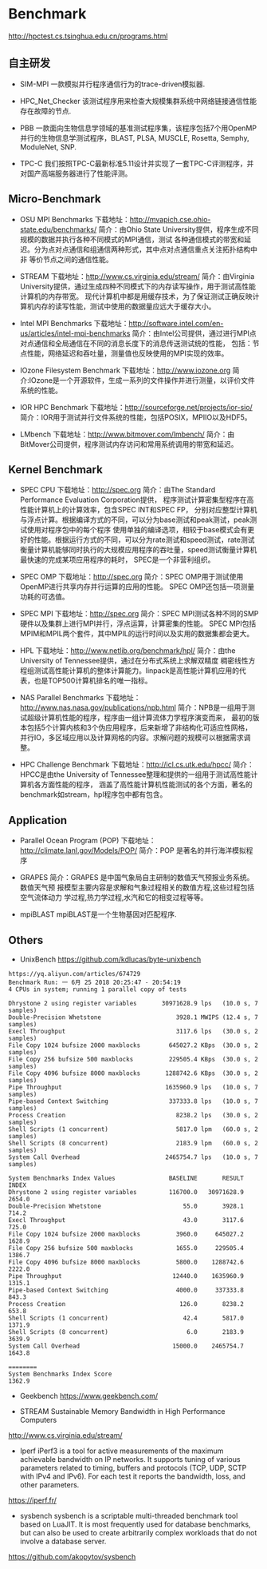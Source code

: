 # Benchmark
http://hpctest.cs.tsinghua.edu.cn/programs.html

## 自主研发
- SIM-MPI
一款模拟并行程序通信行为的trace-driven模拟器.

- HPC_Net_Checker
该测试程序用来检查大规模集群系统中网络链接通信性能存在故障的节点.

- PBB
一款面向生物信息学领域的基准测试程序集，该程序包括7个用OpenMP并行的生物信息学测试程序，BLAST, PLSA, MUSCLE, Rosetta, Semphy, ModuleNet, SNP.

- TPC-C
我们按照TPC-C最新标准5.11设计并实现了一套TPC-C评测程序，并对国产高端服务器进行了性能评测。

## Micro-Benchmark
- OSU MPI Benchmarks
下载地址：http://mvapich.cse.ohio-state.edu/benchmarks/
简介：由Ohio State University提供，程序生成不同规模的数据并执行各种不同模式的MPI通信，测试 各种通信模式的带宽和延迟。分为点对点通信和组通信两种形式，其中点对点通信重点关注拓扑结构中非 等价节点之间的通信性能。

- STREAM
下载地址：http://www.cs.virginia.edu/stream/
简介：由Virginia University提供，通过生成四种不同模式下的内存读写操作，用于测试高性能计算机的内存带宽。 现代计算机中都是用缓存技术，为了保证测试正确反映计算机内存的读写性能，测试中使用的数据量应远大于缓存大小。

- Intel MPI Benchmarks
下载地址：http://software.intel.com/en-us/articles/intel-mpi-benchmarks
简介：由Intel公司提供，通过进行MPI点对点通信和全局通信在不同的消息长度下的消息传送测试统的性能， 包括：节点性能，网络延迟和吞吐量，测量值也反映使用的MPI实现的效率。

- IOzone Filesystem Benchmark
下载地址：http://www.iozone.org
简介:IOzone是一个开源软件，生成一系列的文件操作并进行测量，以评价文件系统的性能。

- IOR HPC Benchmark
下载地址：http://sourceforge.net/projects/ior-sio/
简介：IOR用于测试并行文件系统的性能，包括POSIX，MPIIO以及HDF5。

- LMbench
下载地址：http://www.bitmover.com/lmbench/
简介：由BitMover公司提供，程序测试内存访问和常用系统调用的带宽和延迟。

## Kernel Benchmark
- SPEC CPU
下载地址：http://spec.org
简介：由The Standard Performance Evaluation Corporation提供， 程序测试计算密集型程序在高性能计算机上的计算效率，包含SPEC INT和SPEC FP， 分别对应整型计算机与浮点计算。根据编译方式的不同，可以分为base测试和peak测试，peak测试使用对程序包中的每个程序 使用单独的编译选项，相较于base模式会有更好的性能。根据运行方式的不同，可以分为rate测试和speed测试，rate测试 衡量计算机能够同时执行的大规模应用程序的吞吐量，speed测试衡量计算机最快速的完成某项应用程序的耗时， SPEC是一个非营利组织。

- SPEC OMP
下载地址：http://spec.org
简介：SPEC OMP用于测试使用OpenMP进行共享内存并行运算的应用的性能。 SPEC OMP还包括一项测量功耗的可选值。

- SPEC MPI
下载地址：http://spec.org
简介：SPEC MPI测试各种不同的SMP硬件以及集群上进行MPI并行，浮点运算，计算密集的性能。 SPEC MPI包括MPIM和MPIL两个套件，其中MPIL的运行时间以及实用的数据集都会更大。

- HPL
下载地址：http://www.netlib.org/benchmark/hpl/
简介：由the University of Tennessee提供，通过在分布式系统上求解双精度 稠密线性方程组测试高性能计算机的整体计算能力。linpack是高性能计算机应用的代表，也是TOP500计算机排名的唯一指标。

- NAS Parallel Benchmarks
下载地址：http://www.nas.nasa.gov/publications/npb.html
简介：NPB是一组用于测试超级计算机性能的程序，程序由一组计算流体力学程序演变而来， 最初的版本包括5个计算内核和3个伪应用程序，后来新增了非结构化可适应性网格， 并行IO，多区域应用以及计算网格的内容。求解问题的规模可以根据需求调整。

- HPC Challenge Benchmark
下载地址：http://icl.cs.utk.edu/hpcc/
简介：HPCC是由the University of Tennessee整理和提供的一组用于测试高性能计算机各方面性能的程序， 涵盖了高性能计算机性能测试的各个方面，著名的benchmark如stream，hpl程序包中都有包含。

## Application
- Parallel Ocean Program (POP)
下载地址：http://climate.lanl.gov/Models/POP/
简介：POP 是著名的并行海洋模拟程序

- GRAPES
简介：GRAPES 是中国气象局自主研制的数值天气预报业务系统。数值天气预 报模型主要内容是求解和气象过程相关的数值方程,这些过程包括空气流体动力 学过程,热力学过程,水汽和它的相变过程等等。

- mpiBLAST
mpiBLAST是一个生物基因对匹配程序.

## Others
- UnixBench
https://github.com/kdlucas/byte-unixbench
```
https://yq.aliyun.com/articles/674729
Benchmark Run: 一 6月 25 2018 20:25:47 - 20:54:19
4 CPUs in system; running 1 parallel copy of tests

Dhrystone 2 using register variables       30971628.9 lps   (10.0 s, 7 samples)
Double-Precision Whetstone                     3928.1 MWIPS (12.4 s, 7 samples)
Execl Throughput                               3117.6 lps   (30.0 s, 2 samples)
File Copy 1024 bufsize 2000 maxblocks        645027.2 KBps  (30.0 s, 2 samples)
File Copy 256 bufsize 500 maxblocks          229505.4 KBps  (30.0 s, 2 samples)
File Copy 4096 bufsize 8000 maxblocks       1288742.6 KBps  (30.0 s, 2 samples)
Pipe Throughput                             1635960.9 lps   (10.0 s, 7 samples)
Pipe-based Context Switching                 337333.8 lps   (10.0 s, 7 samples)
Process Creation                               8238.2 lps   (30.0 s, 2 samples)
Shell Scripts (1 concurrent)                   5817.0 lpm   (60.0 s, 2 samples)
Shell Scripts (8 concurrent)                   2183.9 lpm   (60.0 s, 2 samples)
System Call Overhead                        2465754.7 lps   (10.0 s, 7 samples)

System Benchmarks Index Values               BASELINE       RESULT    INDEX
Dhrystone 2 using register variables         116700.0   30971628.9   2654.0
Double-Precision Whetstone                       55.0       3928.1    714.2
Execl Throughput                                 43.0       3117.6    725.0
File Copy 1024 bufsize 2000 maxblocks          3960.0     645027.2   1628.9
File Copy 256 bufsize 500 maxblocks            1655.0     229505.4   1386.7
File Copy 4096 bufsize 8000 maxblocks          5800.0    1288742.6   2222.0
Pipe Throughput                               12440.0    1635960.9   1315.1
Pipe-based Context Switching                   4000.0     337333.8    843.3
Process Creation                                126.0       8238.2    653.8
Shell Scripts (1 concurrent)                     42.4       5817.0   1371.9
Shell Scripts (8 concurrent)                      6.0       2183.9   3639.9
System Call Overhead                          15000.0    2465754.7   1643.8
                                                                   ========
System Benchmarks Index Score                                        1362.9

```

- Geekbench
https://www.geekbench.com/

- STREAM
Sustainable Memory Bandwidth in High Performance Computers

http://www.cs.virginia.edu/stream/

- Iperf
iPerf3 is a tool for active measurements of the maximum achievable bandwidth on IP networks. It supports tuning of various parameters related to timing, buffers and protocols (TCP, UDP, SCTP with IPv4 and IPv6). For each test it reports the bandwidth, loss, and other parameters. 

https://iperf.fr/

- sysbench
sysbench is a scriptable multi-threaded benchmark tool based on LuaJIT. It is most frequently used for database benchmarks, but can also be used to create arbitrarily complex workloads that do not involve a database server.

https://github.com/akopytov/sysbench
